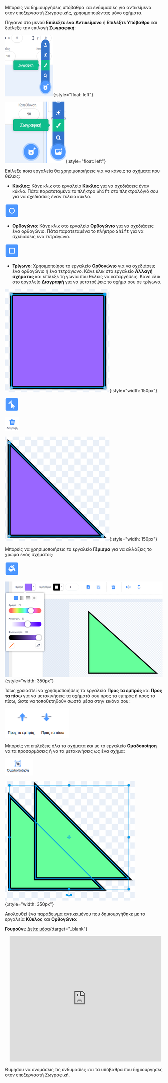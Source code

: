Μπορείς να δημιουργήσεις υπόβαθρα και ενδυμασίες για αντικείμενα στον επεξεργαστή Ζωγραφικής, χρησιμοποιώντας μόνο σχήματα.

Πήγαινε στο μενού **Επιλέξτε ένα Αντικείμενο** ή **Επιλέξτε Υπόβαθρο** και διάλεξε την επιλογή **Ζωγραφική**:

![Η επιλογή "Ζωγραφική" στο μενού "Επιλέξτε ένα Αντικείμενο".](images/choose-a-sprite.png){:style="float: left"}

![Η επιλογή "Ζωγραφική" στο μενού "Επιλέξτε Υπόβαθρο".](images/choose-a-backdrop.png){:style="float: left"}

Επίλεξε ποια εργαλεία θα χρησιμοποιήσεις για να κάνεις τα σχήματα που θέλεις:

+ **Κύκλος**: Κάνε κλικ στο εργαλείο **Κύκλος** για να σχεδιάσεις έναν κύκλο. Πάτα παρατεταμένα το πλήκτρο <kbd>Shift</kbd> στο πληκτρολόγιό σου για να σχεδιάσεις έναν τέλειο κύκλο.

![Το εργαλείο Κύκλος.](images/circle-tool.png)

+ **Ορθογώνιο**: Κάνε κλικ στο εργαλείο **Ορθογώνιο** για να σχεδιάσεις ένα ορθογώνιο. Πάτα παρατεταμένα το πλήκτρο <kbd>Shift</kbd> για να σχεδιάσεις ένα τετράγωνο.

![Το εργαλείο ορθογώνιο.](images/rectangle-tool.png)

+ **Τρίγωνο**: Χρησιμοποίησε το εργαλείο **Ορθογώνιο** για να σχεδιάσεις ένα ορθογώνιο ή ένα τετράγωνο. Κάνε κλικ στο εργαλείο **Αλλαγή σχήματος** και επίλεξε τη γωνία που θέλεις να καταργήσεις. Κάνε κλικ στο εργαλείο **Διαγραφή** για να μετατρέψεις το σχήμα σου σε τρίγωνο.

![Ένα τετράγωνο σχήμα με επιλεγμένη μία γωνία.](images/square.png){:style="width: 150px"}

![Το εργαλείο Αλλαγή σχήματος.](images/reshape.png)

![Το εργαλείο Διαγραφή.](images/delete.png)

![Ένα τριγωνικό σχήμα.](images/corner.png){:style="width: 150px"}

Μπορείς να χρησιμοποιήσεις το εργαλείο **Γέμισμα** για να αλλάξεις το χρώμα ενός σχήματος:

![Το εργαλείο Γέμισμα.](images/fill-tool.png)

![Ο επιλογέας χρώματος για το εργαλείο Γέμισμα και το νέο χρώμα του σχήματος.](images/changed-colour.png){:style="width: 350px"}

Ίσως χρειαστεί να χρησιμοποιήσεις τα εργαλεία **Προς τα εμπρός** και **Προς τα πίσω** για να μετακινήσεις τα σχήματά σου προς τα εμπρός ή προς τα πίσω, ώστε να τοποθετηθούν σωστά μέσα στην εικόνα σου:

![Τα εργαλεία Προς τα εμπρός και Προς τα πίσω.](images/front-back-tools.png)

Μπορείς να επιλέξεις όλα τα σχήματα και με το εργαλείο **Ομαδοποίηση** να τα προσαρμόσεις ή να τα μετακινήσεις ως ένα σχήμα:

![Το εργαλείο Ομαδοποίηση.](images/group.png)

![Επιλέχθηκαν πολλά σχήματα.](images/selected-shapes.png){:style="width: 350px"}

Ακολουθεί ένα παράδειγμα αντικειμένου που δημιουργήθηκε με τα εργαλεία **Κύκλος** και **Ορθογώνιο**:

**Γουρούνι**: [Δείτε μέσα](https://scratch.mit.edu/projects/495903163/editor){:target="_blank"}
<div class="scratch-preview" style="margin-left: 15px;">
  <iframe allowtransparency="true" width="485" height="402" src="https://scratch.mit.edu/projects/embed/495903163/?autostart=false" frameborder="0"></iframe>
</div>

Θυμήσου να ονομάσεις τις ενδυμασίες και τα υπόβαθρα που δημιούργησες στον επεξεργαστή Ζωγραφική.


